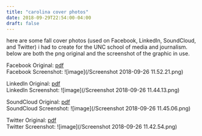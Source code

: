 ```yaml
---
title: "carolina cover photos"
date: 2018-09-29T22:54:00-04:00
draft: false
---
```


here are some fall cover photos (used on Facebook, LinkedIn, SoundCloud, and Twitter) i had to create for the UNC school of media and journalism. below are both the png original and the screenshot of the graphic in use. 

Facebook Original: [pdf](/CforC_Winter2018_FacebookCoverPhoto.pdf)
<br/>
Facebook Screenshot: ![image](/Screenshot 2018-09-26 11.52.21.png)

LinkedIn Original: [pdf](/CforC_LinkedInCoverPhoto_Winter2018_2.pdf) <br/>
LinkedIn Screenshot: ![image](/Screenshot 2018-09-26 11.44.13.png)

SoundCloud Original: [pdf](/CforC_Spring2018_SoundCloudCoverPhoto)
<br/>
SoundCloud Screenshot: ![image](/Screenshot 2018-09-26 11.45.06.png)

Twitter Original: [pdf](/CforCTwitterBannerFall.pdf)
<br/>
Twitter Screenshot: ![image](/Screenshot 2018-09-26 11.42.54.png)